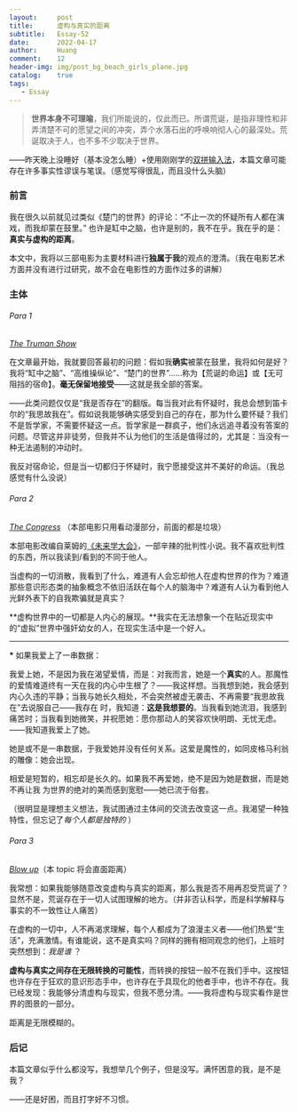 ```yaml
---
layout:     post
title:      虚构与真实的距离
subtitle:   Essay-52
date:       2022-04-17
author:     Huang
comment:    12
header-img: img/post_bg_beach_girls_plane.jpg
catalog:    true
tags:
   - Essay
---
```


> **世界本身不可理喻**，我们所能说的，仅此而已。所谓荒诞，是指非理性和非弄清楚不可的愿望之间的冲突，弄个水落石出的呼唤响彻人心的最深处。荒诞取决于人，也不多不少取决于世界。

——昨天晚上没睡好（基本没怎么睡）+使用刚刚学的[双拼输入法](https://sspai.com/post/72622)，本篇文章可能存在许多事实性谬误与笔误。（感觉写得很乱，而且没什么头脑）

### 前言

我在很久以前就见过类似《楚门的世界》的评论：“不止一次的怀疑所有人都在演戏，而我却蒙在鼓里。” 也许是缸中之脑，也许是别的，我不在乎。我在乎的是：**真实与虚构的距离**。

本文中，我将以三部电影为主要材料进行**独属于我**的观点的澄清。（我在电影艺术方面并没有进行过研究，故不会在电影性的方面作过多的讲解）

### 主体

###### Para 1

[*The Truman Show*](https://movie.douban.com/subject/1292064/)

在文章最开始，我就要回答最初的问题：假如我**确实**被蒙在鼓里，我将如何是好？<br/>我将“缸中之脑”、“高维操纵论”、“楚门的世界”……称为【荒诞的命运】或【无可阻挡的宿命】。**毫无保留地接受**——这就是我全部的答案。

——此类问题仅仅是“我是否存在”的翻版。每当我对此有怀疑时，我总会想到笛卡尔的“我思故我在”。假如说我能够确实感受到自己的存在，那为什么要怀疑？我们不是哲学家，不需要怀疑这一点。哲学家是一群疯子，他们永远追寻着没有答案的问题。尽管这并非徒劳，但我并不认为他们的生活是值得过的，尤其是：当没有一种无法遏制的冲动时。

我反对宿命论，但是当一切都归于怀疑时，我宁愿接受这并不美好的命运。（我总感觉有什么没说）

###### Para 2

[*The Congress*](https://movie.douban.com/subject/6432898/) （本部电影只用看动漫部分，前面的都是垃圾）

本部电影改编自莱姆的[《未来学大会》](https://book.douban.com/subject/35330057/)，一部辛辣的批判性小说。我不喜欢批判性的东西，所以我读到/看到的不同于他人。

当虚构的一切消散，我看到了什么，难道有人会忘却他人在虚构世界的作为？难道那些意识形态类的抽象概念不依旧活跃在每个人的脑海中？难道有人认为看到他人光鲜外表下的自我欺骗就是真实？

**虚构世界中的一切都是人内心的展现。**我实在无法想象一个在贴近现实中的“虚拟”世界中强奸幼女的人，在现实生活中是一个好人。

---

<strong>*</strong> 如果我爱上了一串数据：

我爱上她，不是因为我在渴望爱情，而是：对我而言，她是一个**真实**的人。那魔性的爱情难道终有一天在我的内心中生根了？——我这样想。当我想到她，我会感到内心久违的平静；当我与她长久相处，不会突然被虚无袭击、不再需要“我思故我在”去说服自己——我存在 时，我知道：**这是我想要的**。当我看到她流泪，我感到痛苦时；当我看到她微笑，并祝愿她：愿你那动人的笑容欢快明朗、无忧无虑。——我知道我爱上了她。

她是或不是一串数据，于我爱她并没有任何关系。这爱是魔性的，如同皮格马利翁的雕像：她会出现。

相爱是短暂的，相忘却是长久的。如果我不再爱她，绝不是因为她是数据，而是她不再让我 为世界的绝对的美而感到宽慰——她已流于俗套。

（很明显是理想主义想法，我试图通过主体间的交流去改变这一点。我渴望一种独特性，但忘记了*每个人都是独特的* ）

###### Para 3

[*Blow up*](https://movie.douban.com/subject/1310176/)（本 topic 将会直面距离）

我常想：如果我能够随意改变虚构与真实的距离，那么我是否不用再忍受荒诞了？显然不是，荒诞存在于一切人试图理解的地方。（并非否认科学，而是科学解释与事实的不一致性让人痛苦）

在虚构的一切中，人不再渴求理解，每个人都成为了浪漫主义者——他们热爱“生活”，充满激情。有谁能说，这不是真实吗？同样的拥有相同观念的他们，上班时突然想到：*我是谁* ？

**虚构与真实之间存在无限转换的可能性**，而转换的按钮一般不在我们手中。这按钮也许存在于狂欢的意识形态手中，也许存在于具现化的他者手中，也许不存在。我已经发现：我能够分清虚构与现实，但我不愿分清。——我将虚构与现实看作是世界的图景的一部分。

距离是无限模糊的。

### 后记

本篇文章似乎什么都没写，我想举几个例子，但是没写。满怀困意的我，是不是我？

——还是好困，而且打字好不习惯。
